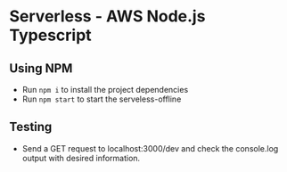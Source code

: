 # Serverless - AWS Node.js Typescript

## Using NPM

- Run `npm i` to install the project dependencies
- Run `npm start` to start the serveless-offline

## Testing

- Send a GET request to localhost:3000/dev and check the console.log output with desired information.